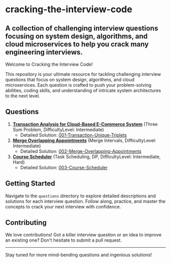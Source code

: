 # cracking-the-interview-code
A collection of challenging interview questions focusing on system design, algorithms, and cloud microservices to help you crack many engineering interviews.
---
Welcome to Cracking the Interview Code! 

This repository is your ultimate resource for tackling challenging interview questions that focus on system design, algorithms, and cloud microservices. Each question is crafted to push your problem-solving abilities, coding skills, and understanding of intricate system architectures to the next level.

## Questions

1. [**Transaction Analysis for Cloud-Based E-Commerce System**](questions/001-transaction-unique-triplets.md) (Three Sum Problem, DifficultyLevel: Intermediate)
   - Detailed Solution: [001-Transaction-Unique-Triplets](solutions/001-transaction-unique-triplets)
2. [**Merge Overlapping Appointments**](questions/002-merge-overlapping-appointments.md) (Merge Intervals, DifficultyLevel: Intermediate)
   - Detailed Solution: [002-Merge-Overlapping-Appointments](solutions/002-merge-overlapping-appointments)
3. [**Course Scheduler**](questions/003-course-scheduler.md) (Task Scheduling, DP, DifficultyLevel: Intermediate, Hard)
   - Detailed Solution: [003-Course-Scheduler](solutions/003-course-scheduler)

## Getting Started

Navigate to the `questions` directory to explore detailed descriptions and solutions for each interview question. Follow along, practice, and master the concepts to crack your next interview with confidence.

## Contributing

We love contributions! Got a killer interview question or an idea to improve an existing one? Don't hesitate to submit a pull request.

---

Stay tuned for more mind-bending questions and ingenious solutions!
